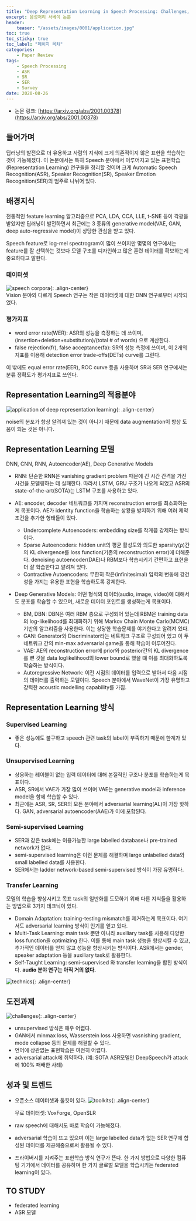 ```yaml
---
title: "Deep Representation Learning in Speech Processing: Challenges, Recent Advances, and Future Trends"
excerpt: 음성처리 서베이 논문
header:
    teaser: "/assets/images/0001/application.jpg"
toc: true
toc_sticky: true
toc_label: "페이지 목차"
categories: 
    - Paper Review
tags: 
    - Speech Processing 
    - ASR 
    - SR 
    - SER 
    - Survey
date: 2020-08-26
---
```

- 논문 링크: [https://arxiv.org/abs/2001.00378](https://arxiv.org/abs/2001.00378)


## 들어가며
딥러닝의 발전으로 더 유용하고 사람의 지식에 크게 의존적이지 않은 표현을 학습하는 것이 가능해졌다. 이 논문에서는 특히 Speech 분야에서 이루어지고 있는 표현학습(Representation Learning) 연구들을 정리할 것이며 크게 Automatic Speech Recognition(ASR), Speaker Recognition(SR), Speaker Emotion Recognition(SER)의 범주로 나뉘어 있다.


## 배경지식
전통적인 feature learning 알고리즘으로 PCA, LDA, CCA, LLE, t-SNE 등이 각광을 받았지만 딥러닝이 발전하면서 최근에는 3 종류의 generative model(VAE, GAN, deep auto-regressive model)이 상당한 관심을 받고 있다.

Speech feature로 log-mel spectrogram이 많이 쓰이지만 몇몇의 연구에서는 feature를 잘 선택하는 것보다 모델 구조를 디자인하고 많은 훈련 데이터를 확보하는게 중요하다고 말한다.


### 데이터셋
![speech corpora](/assets/images/0001/speech_corpora.jpg){: .align-center}  
Vision 분야와 다르게 Speech 연구는 작은 데이터셋에 대한 DNN 연구로부터 시작되었다.


### 평가지표
- word error rate(WER): ASR의 성능을 측정하는 데 쓰이며, (insertion+deletion+substitution)/(total # of words) 으로 계산한다.
- false rejection(fr), false acceptance(fa): SR의 성능 측정에 쓰이며, 이 2개의 지표를 이용해 detection error trade-offs(DETs) curve를 그린다.

이 밖에도 equal error rate(EER), ROC curve 등을 사용하며 SR과 SER 연구에서는 분류 정확도가 평가지표로 쓰인다.


## Representation Learning의 적용분야
![application of deep representation learning](/assets/images/0001/application.jpg){: .align-center}  

noise의 분포가 항상 알려져 있는 것이 아니기 때문에 data augmentation이 항상 도움이 되는 것은 아니다.


## Representation Learning 모델
DNN, CNN, RNN, Autoencoder(AE), Deep Generative Models

- RNN: 단순한 RNN은 vanishing gradient problem 때문에 긴 시간 간격을 가진 사건을 모델링하는 데 실패한다. 따라서 LSTM, GRU 구조가 나오게 되었고 ASR의 state-of-the-art(SOTA)는 LSTM 구조를 사용하고 있다.

- AE: encoder, decoder 네트워크를 가지며 reconstruction error를 최소화하는게 목표이다. AE가 identity function을 학습하는 상황을 방지하기 위해 여러 제약조건을 추가한 형태들이 있다.
    - Undercomplete Autoencoders: embedding size를 작게끔 강제하는 방식이다.
    - Sparse Autoencoders: hidden unit의 평균 활성도와 의도한 sparsity(&rho;)간의 KL divergence를 loss function(기존의 reconstruction error)에 더해준다. denoising autoencoder(DAE)나 RBM보다 학습시키기 간편하고 표현을 더 잘 학습한다고 알려져 있다.
    - Contractive Autoencoders: 무한히 작은(infinitesimal) 입력의 변동에 강건성을 가지는 유용한 표현을 학습하도록 강제한다.

- Deep Generative Models: 어떤 형식의 데이터(audio, image, video)에 대해서도 분포를 학습할 수 있으며, 새로운 데이터 포인트를 생성하는게 목표이다. 
    - BM, DBN: DBN은 여러 RBM 층으로 구성되어 있는데 RBM은 training data의 log-likelihood를 최대화하기 위해 Markov Chain Monte Carlo(MCMC) 기반의 알고리즘을 사용한다. 이는 상당한 학습문제를 야기한다고 알려져 있다.
    - GAN: Generator와 Discriminator라는 네트워크 구조로 구성되어 있고 이 두 네트워크 간의 min-max adversarial game을 통해 학습이 이루어진다. 
    - VAE: AE의 reconstruction error에 prior와 posterior간의 KL divergence를 뺸 것을 data loglikelihood의 lower bound로 했을 떄 이를 최대화하도록 학습하는 방식이다.
    - Autoregressive Network: 이전 시점의 데이터를 입력으로 받아서 다음 시점의 데이터를 출력하는 모델이다. Speech 분야에서 WaveNet이 가장 유명하고 강력한 acoustic modelling capability를 가짐. 


##  Representation Learning 방식
### Supervised Learning
- 좋은 성능에도 불구하고 speech 관련 task의 label이 부족하기 때문에 한계가 있다.

### Unsupervised Learning
- 상응하는 레이블이 없는 입력 데이터에 대해 본질적인 구조나 분포를 학습하는게 목표이다.
- ASR, SR에서 VAE가 가장 많이 쓰이며 VAE는 generative model과 inference model을 함께 학습할 수 있다.
- 최근에는 ASR, SR, SER의 모든 분야에서 adversarial learning(AL)이 가장 핫하다. GAN, adversarial autoencoder(AAE)가 이에 포함된다.

### Semi-supervised Learning
- SER과 같은 task에는 이용가능한 large labelled database나 pre-trained network가 없다.
- semi-supervised learning은 이런 문제를 해결하며 large unlabelled data와 small labelled data를 사용한다.
- SER에서는 ladder network-based semi-supervised 방식이 가장 유명하다.

### Transfer Learning
모델의 학습을 향상시키고 목표 task의 일반화를 도모하기 위해 다른 지식들을 활용하는 방법으로 3가지 테크닉이 있다.
- Domain Adaptation: training-testing mismatch를 제거하는게 목표이다. 여기서도 adversarial learning 방식이 인기를 얻고 있다.
- Multi-Task Learning: main task 뿐만 아니라 auxiliary task를 사용해 다양한 loss function을 optimizing 한다. 이를 통해 main task 성능을 향상시킬 수 있고, 추가적인 데이터를 얻지 않고 성능을 향상시키는 방식이다. ASR에서는 gender, speaker adaptation 등을 auxiliary task로 활용한다.
- Self-Taught Learning: semi-supervised 와 transfer learning을 합친 방식이다.  **audio 분야 연구는 아직 거의 없다.**

![technics](/assets/images/0001/technics.jpg){: .align-center}  


## 도전과제
![challenges](/assets/images/0001/challenge.jpg){: .align-center}  
- unsupervised 방식은 매우 어렵다.
- GAN에서 minmax loss, Wasserstein loss 사용하면 vasnishing gradient, mode collapse 등의 문제를 해결할 수 있다.
- 언어에 상관없는 표현학습은 여전히 어렵다.
- adversarial attack에 취약하다. (예: SOTA ASR모델인 DeepSpeech가 attack에 100% 패배한 사례)

## 성과 및 트렌드
- 오픈소스 데이터셋과 툴킷이 있다.
![toolkits](/assets/images/0001/toolkit.jpg){: .align-center}  

    무료 데이터셋: VoxForge, OpenSLR

- raw speech에 대해서도 바로 학습이 가능해졌다.

- adversarial 학습이 뜨고 있으며 이는 large labelled data가 없는 SER 연구에 합성된 데이터를 제공해줌으로써 활용될 수 있다.

- 프라이버시를 지켜주는 표현학습 방식 연구가 뜬다. 한 가지 방법으로 다양한 컴퓨팅 기기에서 데이터를 공유하며 한 가지 글로벌 모델을 학습시키는 federated learning이 있다.

## TO STUDY
- federated learning
- ASR 모델


